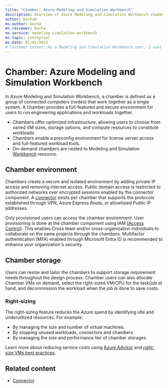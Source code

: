 ```yaml
---
title: "Chamber: Azure Modeling and Simulation Workbench"
description: Overview of Azure Modeling and Simulation Workbench chamber component.
author: becha8
ms.author: becha
ms.reviewer: becha
ms.service: modeling-simulation-workbench
ms.topic: conceptual
ms.date: 01/01/2023
# Customer intent: As a Modeling and Simulation Workbench user, I want to understand the chamber component.
---
```


# Chamber: Azure Modeling and Simulation Workbench

In Azure Modeling and Simulation Workbench, a chamber is defined as a group of connected computers (nodes) that work together as a single system.  A chamber provides a full-featured and secure environment for users to run engineering applications and workloads together.

- Chambers offer optimized infrastructure, allowing users to choose from varied VM sizes, storage options, and compute resources to constitute workloads.
- Chambers enable a preconfig environment for license server access and full-featured workload tools.
- On-demand chambers are nested to Modeling and Simulation [Workbench](./concept-workbench.md) resource.

## Chamber environment

Chambers create a secure and isolated environment by adding private IP access and removing internet access. Public domain access is restricted to authorized networks over encrypted sessions enabled by the connector component. A [connector](./concept-connector.md)  exists per chamber that supports the protocols established through VPN, Azure Express Route, or allowlisted Public IP addresses.

Only provisioned users can access the chamber environment. User provisioning is done at the chamber component using IAM [(Access Control)](/azure/role-based-access-control/role-assignments-portal).  This enables Cross team and/or cross-organization individuals to collaborate on the same projects through the chambers. Multifactor authentication (MFA) enabled through Microsoft Entra ID is recommended to enhance your organization's security.

## Chamber storage

Users can resize and tailor the chambers to support storage requirement needs throughout the design process. Chamber users can also allocate Chamber VMs on demand, select the right-sized VM/CPU for the task/job at hand, and decommission the workload when the job is done to save costs.

### Right-sizing

The right-sizing feature reduces the Azure spend by identifying idle and underutilized resources. For example:

- By managing the size and number of virtual machines.
- By stopping unused workloads, connectors and chambers.
- By managing the size and performance tier of chamber storages.

Learn more about reducing service costs using [Azure Advisor](/azure/advisor/advisor-cost-recommendations#optimize-spend-for-mariadb-mysql-and-postgresql-servers-by-right-sizing) and [right-size VMs best practices](/azure/cloud-adoption-framework/migrate/azure-best-practices/migrate-best-practices-costs#best-practice-right-size-vms).

## Related content

- [Connector](./concept-connector.md)
